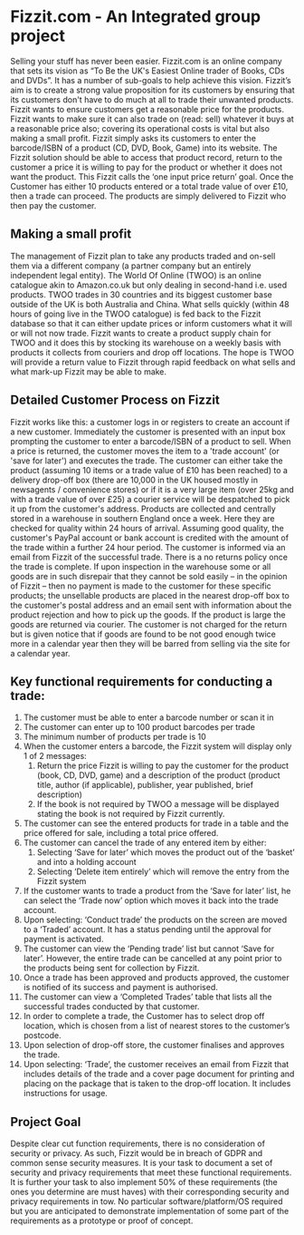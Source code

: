# Fizzit.com - An Integrated group project 

Selling your stuff has never been easier. Fizzit.com is an online company that sets its vision as
“To Be the UK's Easiest Online trader of Books, CDs and DVDs”. It has a number of sub-goals
to help achieve this vision. Fizzit’s aim is to create a strong value proposition for its customers
by ensuring that its customers don't have to do much at all to trade their unwanted products.
Fizzit wants to ensure customers get a reasonable price for the products. Fizzit wants to make
sure it can also trade on (read: sell) whatever it buys at a reasonable price also; covering its
operational costs is vital but also making a small profit.
Fizzit simply asks its customers to enter the barcode/ISBN of a product (CD, DVD, Book,
Game) into its website. The Fizzit solution should be able to access that product record,
return to the customer a price it is willing to pay for the product or whether it does not want
the product. This Fizzit calls the ‘one input price return’ goal. Once the Customer has either 10
products entered or a total trade value of over £10, then a trade can proceed. The products
are simply delivered to Fizzit who then pay the customer.

## Making a small profit
The management of Fizzit plan to take any products traded and on-sell them via a different
company (a partner company but an entirely independent legal entity). The World Of Online
(TWOO) is an online catalogue akin to Amazon.co.uk but only dealing in second-hand i.e. used
products. TWOO trades in 30 countries and its biggest customer base outside of the UK is
both Australia and China. What sells quickly (within 48 hours of going live in the TWOO
catalogue) is fed back to the Fizzit database so that it can either update prices or inform
customers what it will or will not now trade. Fizzit wants to create a product supply chain for
TWOO and it does this by stocking its warehouse on a weekly basis with products it collects
from couriers and drop off locations. The hope is TWOO will provide a return value to Fizzit
through rapid feedback on what sells and what mark-up Fizzit may be able to make.

## Detailed Customer Process on Fizzit
Fizzit works like this: a customer logs in or registers to create an account if a new customer.
Immediately the customer is presented with an input box prompting the customer to enter a
barcode/ISBN of a product to sell. When a price is returned, the customer moves the item to
a 'trade account' (or 'save for later') and executes the trade. The customer can either take the
product (assuming 10 items or a trade value of £10 has been reached) to a delivery drop-off
box (there are 10,000 in the UK housed mostly in newsagents / convenience stores) or if it is a
very large item (over 25kg and with a trade value of over £25) a courier service will be
despatched to pick it up from the customer's address.
Products are collected and centrally stored in a warehouse in southern England once a week.
Here they are checked for quality within 24 hours of arrival. Assuming good quality, the
customer's PayPal account or bank account is credited with the amount of the trade within a
further 24 hour period. The customer is informed via an email from Fizzit of the successful
trade. There is a no returns policy once the trade is complete. If upon inspection in the
warehouse some or all goods are in such disrepair that they cannot be sold easily – in the
opinion of Fizzit – then no payment is made to the customer for these specific products; the 
unsellable products are placed in the nearest drop-off box to the customer's postal address
and an email sent with information about the product rejection and how to pick up the goods.
If the product is large the goods are returned via courier. The customer is not charged for the
return but is given notice that if goods are found to be not good enough twice more in a
calendar year then they will be barred from selling via the site for a calendar year.

## Key functional requirements for conducting a trade:
1. The customer must be able to enter a barcode number or scan it in
2. The customer can enter up to 100 product barcodes per trade
3. The minimum number of products per trade is 10
4. When the customer enters a barcode, the Fizzit system will display only 1 of 2
messages:
    1. Return the price Fizzit is willing to pay the customer for the product (book, CD,
    DVD, game) and a description of the product (product title, author (if
    applicable), publisher, year published, brief description)
    2. If the book is not required by TWOO a message will be displayed stating the
    book is not required by Fizzit currently.
5. The customer can see the entered products for trade in a table and the price offered
for sale, including a total price offered.
6. The customer can cancel the trade of any entered item by either:
    1. Selecting ‘Save for later’ which moves the product out of the ‘basket’ and into
    a holding account
    2. Selecting ‘Delete item entirely’ which will remove the entry from the Fizzit
    system
7. If the customer wants to trade a product from the ‘Save for later’ list, he can select
the ‘Trade now’ option which moves it back into the trade account.
8. Upon selecting: ‘Conduct trade’ the products on the screen are moved to a ‘Traded’
account. It has a status pending until the approval for payment is activated.
9. The customer can view the ‘Pending trade’ list but cannot ‘Save for later’. However,
the entire trade can be cancelled at any point prior to the products being sent for
collection by Fizzit.
10. Once a trade has been approved and products approved, the customer is notified of
its success and payment is authorised.
11. The customer can view a ‘Completed Trades’ table that lists all the successful trades
conducted by that customer.
12. In order to complete a trade, the Customer has to select drop off location, which is
chosen from a list of nearest stores to the customer’s postcode.
13. Upon selection of drop-off store, the customer finalises and approves the trade.
14. Upon selecting: ‘Trade’, the customer receives an email from Fizzit that includes
details of the trade and a cover page document for printing and placing on the
package that is taken to the drop-off location. It includes instructions for usage.

## Project Goal
Despite clear cut function requirements, there is no consideration of security or privacy. As
such, Fizzit would be in breach of GDPR and common sense security measures. It is your task
to document a set of security and privacy requirements that meet these functional requirements.
It is further your task to also implement 50% of these requirements (the ones you determine
are must haves) with their corresponding security and privacy requirements in tow. No
particular software/platform/OS required but you are anticipated to demonstrate
implementation of some part of the requirements as a prototype or proof of concept. 
